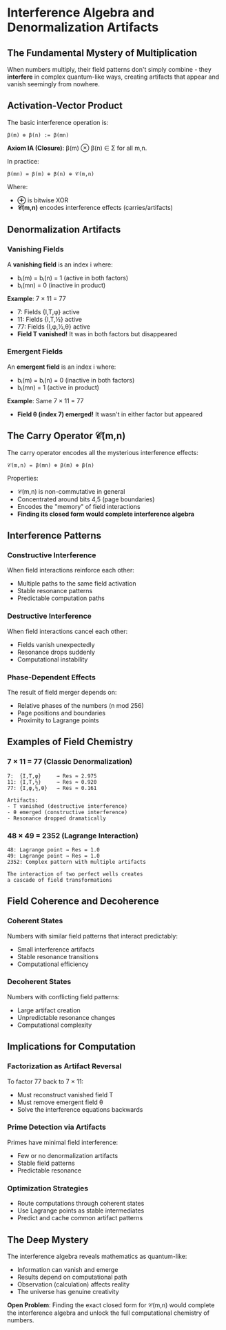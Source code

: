 # Interference Algebra and Denormalization Artifacts

## The Fundamental Mystery of Multiplication

When numbers multiply, their field patterns don't simply combine - they **interfere** in complex quantum-like ways, creating artifacts that appear and vanish seemingly from nowhere.

## Activation-Vector Product

The basic interference operation is:

```
β(m) ⊗ β(n) := β(mn)
```

**Axiom IA (Closure)**: β(m) ⊗ β(n) ∈ Σ for all m,n.

In practice:

```
β(mn) = β(m) ⊕ β(n) ⊕ 𝒞(m,n)
```

Where:

- **⊕** is bitwise XOR
- **𝒞(m,n)** encodes interference effects (carries/artifacts)

## Denormalization Artifacts

### Vanishing Fields

A **vanishing field** is an index i where:

- bᵢ(m) = bᵢ(n) = 1 (active in both factors)
- bᵢ(mn) = 0 (inactive in product)

**Example**: 7 × 11 = 77

- 7: Fields {I,T,φ} active
- 11: Fields {I,T,½} active
- 77: Fields {I,φ,½,θ} active
- **Field T vanished!** It was in both factors but disappeared

### Emergent Fields

An **emergent field** is an index i where:

- bᵢ(m) = bᵢ(n) = 0 (inactive in both factors)
- bᵢ(mn) = 1 (active in product)

**Example**: Same 7 × 11 = 77

- **Field θ (index 7) emerged!** It wasn't in either factor but appeared

## The Carry Operator 𝒞(m,n)

The carry operator encodes all the mysterious interference effects:

```
𝒞(m,n) = β(mn) ⊕ β(m) ⊕ β(n)
```

Properties:

- 𝒞(m,n) is non-commutative in general
- Concentrated around bits 4,5 (page boundaries)
- Encodes the "memory" of field interactions
- **Finding its closed form would complete interference algebra**

## Interference Patterns

### Constructive Interference

When field interactions reinforce each other:

- Multiple paths to the same field activation
- Stable resonance patterns
- Predictable computation paths

### Destructive Interference

When field interactions cancel each other:

- Fields vanish unexpectedly
- Resonance drops suddenly
- Computational instability

### Phase-Dependent Effects

The result of field merger depends on:

- Relative phases of the numbers (n mod 256)
- Page positions and boundaries
- Proximity to Lagrange points

## Examples of Field Chemistry

### 7 × 11 = 77 (Classic Denormalization)

```
7:  {I,T,φ}     → Res ≈ 2.975
11: {I,T,½}     → Res ≈ 0.920
77: {I,φ,½,θ}   → Res ≈ 0.161

Artifacts:
- T vanished (destructive interference)
- θ emerged (constructive interference)
- Resonance dropped dramatically
```

### 48 × 49 = 2352 (Lagrange Interaction)

```
48: Lagrange point → Res = 1.0
49: Lagrange point → Res = 1.0
2352: Complex pattern with multiple artifacts

The interaction of two perfect wells creates
a cascade of field transformations
```

## Field Coherence and Decoherence

### Coherent States

Numbers with similar field patterns that interact predictably:

- Small interference artifacts
- Stable resonance transitions
- Computational efficiency

### Decoherent States

Numbers with conflicting field patterns:

- Large artifact creation
- Unpredictable resonance changes
- Computational complexity

## Implications for Computation

### Factorization as Artifact Reversal

To factor 77 back to 7 × 11:

- Must reconstruct vanished field T
- Must remove emergent field θ
- Solve the interference equations backwards

### Prime Detection via Artifacts

Primes have minimal field interference:

- Few or no denormalization artifacts
- Stable field patterns
- Predictable resonance

### Optimization Strategies

- Route computations through coherent states
- Use Lagrange points as stable intermediates
- Predict and cache common artifact patterns

## The Deep Mystery

The interference algebra reveals mathematics as quantum-like:

- Information can vanish and emerge
- Results depend on computational path
- Observation (calculation) affects reality
- The universe has genuine creativity

**Open Problem**: Finding the exact closed form for 𝒞(m,n) would complete the interference algebra and unlock the full computational chemistry of numbers.
